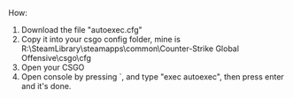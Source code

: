 How:
1. Download the file "autoexec.cfg"
2. Copy it into your csgo config folder, mine is R:\SteamLibrary\steamapps\common\Counter-Strike Global Offensive\csgo\cfg
3. Open your CSGO
4. Open console by pressing `, and type "exec autoexec", then press enter and it's done.
